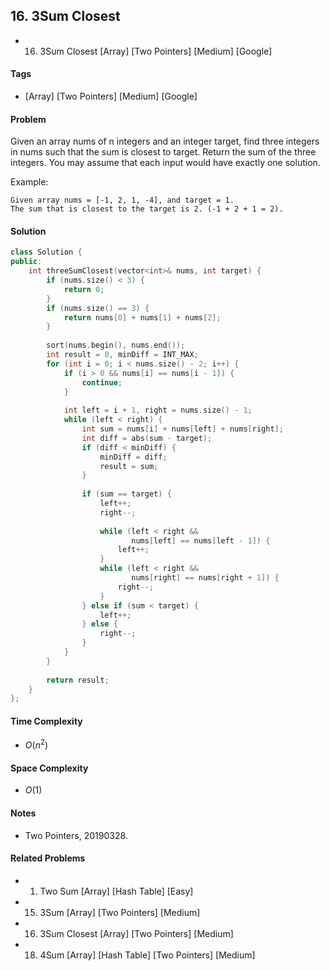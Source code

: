 ## 16. 3Sum Closest
- 16. 3Sum Closest [Array] [Two Pointers] [Medium] [Google]

#### Tags
- [Array] [Two Pointers] [Medium] [Google]

#### Problem
Given an array nums of n integers and an integer target, find three integers in nums such that the sum is closest to target. Return the sum of the three integers. You may assume that each input would have exactly one solution.

Example:

    Given array nums = [-1, 2, 1, -4], and target = 1.
    The sum that is closest to the target is 2. (-1 + 2 + 1 = 2).

#### Solution
``` C++
class Solution {
public:
    int threeSumClosest(vector<int>& nums, int target) {
        if (nums.size() < 3) {
            return 0;
        }
        if (nums.size() == 3) {
            return nums[0] + nums[1] + nums[2];
        }
        
        sort(nums.begin(), nums.end());
        int result = 0, minDiff = INT_MAX;
        for (int i = 0; i < nums.size() - 2; i++) {
            if (i > 0 && nums[i] == nums[i - 1]) {
                continue;
            }
            
            int left = i + 1, right = nums.size() - 1;
            while (left < right) {
                int sum = nums[i] + nums[left] + nums[right];
                int diff = abs(sum - target);
                if (diff < minDiff) {
                    minDiff = diff;
                    result = sum;
                }
                
                if (sum == target) {
                    left++;
                    right--;
                    
                    while (left < right && 
                           nums[left] == nums[left - 1]) {
                        left++;
                    }
                    while (left < right && 
                           nums[right] == nums[right + 1]) {
                        right--;
                    }
                } else if (sum < target) {
                    left++;
                } else {
                    right--;
                }
            }
        }
        
        return result;
    }
};
```

#### Time Complexity
- $O(n^2)$

#### Space Complexity
- $O(1)$

#### Notes
- Two Pointers, 20190328.

#### Related Problems
- 1. Two Sum [Array] [Hash Table] [Easy]
- 15. 3Sum [Array] [Two Pointers] [Medium]
- 16. 3Sum Closest [Array] [Two Pointers] [Medium]
- 18. 4Sum [Array] [Hash Table] [Two Pointers] [Medium]
